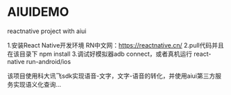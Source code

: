 # AIUIDEMO
reactnative project with aiui

1.安装React Native开发环境
RN中文网：https://reactnative.cn/
2.pull代码并且在该目录下
npm install
3.调试好模拟器adb connect，或者真机运行
react-native run-android/ios


该项目使用科大讯飞sdk实现语音-文字，文字-语音的转化，并使用aiui第三方服务实现语义化查询...
